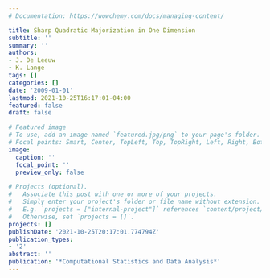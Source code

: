 ```yaml
---
# Documentation: https://wowchemy.com/docs/managing-content/

title: Sharp Quadratic Majorization in One Dimension
subtitle: ''
summary: ''
authors:
- J. De Leeuw
- K. Lange
tags: []
categories: []
date: '2009-01-01'
lastmod: 2021-10-25T16:17:01-04:00
featured: false
draft: false

# Featured image
# To use, add an image named `featured.jpg/png` to your page's folder.
# Focal points: Smart, Center, TopLeft, Top, TopRight, Left, Right, BottomLeft, Bottom, BottomRight.
image:
  caption: ''
  focal_point: ''
  preview_only: false

# Projects (optional).
#   Associate this post with one or more of your projects.
#   Simply enter your project's folder or file name without extension.
#   E.g. `projects = ["internal-project"]` references `content/project/deep-learning/index.md`.
#   Otherwise, set `projects = []`.
projects: []
publishDate: '2021-10-25T20:17:01.774794Z'
publication_types:
- '2'
abstract: ''
publication: '*Computational Statistics and Data Analysis*'
---
```

